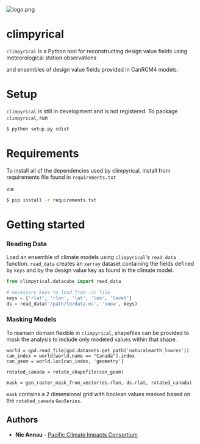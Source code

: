 ![logo.png](https://images.zenhubusercontent.com/5bc02597fcc72f27390ed1f9/c2cf2ba4-edb1-4b47-856e-20338712d4a7)
# climpyrical

`climpyrical` is a Python tool for reconstructing design value fields using meteorological station observations 

and ensembles of design value fields provided in CanRCM4 models.

# Setup

`climpyrical` is still in development and is not registered. To package `climpyrical`, run
```bash
$ python setup.py sdist
```

# Requirements
To install all of the dependencies used by climpyrical, install from requirements file found in `requirements.txt`

via 

```bash
$ pip install -r requirements.txt
```

# Getting started
### Reading Data
Load an ensemble of climate models using `climpyrical`'s `read_data` function. `read_data` creates an `xarray` dataset containing the fields defined by `keys` and by the design value key as found in the climate model.
```python
from climpyrical.datacube import read_data

# necessary keys to load from .nc file
keys = {'rlat', 'rlon', 'lat', 'lon', 'level'}
ds = read_data('/path/to/data.nc', 'snow', keys)
```

### Masking Models
To reamain domain flexible in `climpyrical`, shapefiles can be provided to mask the analysis to include only modeled values within that shape.

```python3
world = gpd.read_file(gpd.datasets.get_path('naturalearth_lowres'))
can_index = world[world.name == "Canada"].index
can_geom = world.loc[can_index, 'geometry']

rotated_canada = rotate_shapefile(can_geom)

mask = gen_raster_mask_from_vector(ds.rlon, ds.rlat, rotated_canada)
```

`mask` contains a 2 dimensional grid with boolean values masked based on the `rotated_canada` `GeoSeries`. 

## Authors
* **Nic Annau** - [Pacific Climate Impacts Consortium](https://www.pacificclimate.org/)
